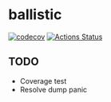 # ballistic

[![codecov](https://codecov.io/gh/farwydi/ballistic/branch/master/graph/badge.svg?token=8MSBWRZV38)](https://codecov.io/gh/farwydi/ballistic)
[![Actions Status](https://github.com/farwydi/ballistic/workflows/CI/badge.svg)](https://github.com/farwydi/ballistic/actions)

## TODO
* Coverage test
* Resolve dump panic